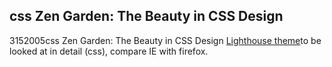 <article><h1>css Zen Garden: The Beauty in CSS Design</h1><time><span class="day">31</span><span class="month">5</span><span class="year">2005</span></time>css Zen Garden: The Beauty in CSS Design <a href="http://www.csszengarden.com/?cssfile=http://www.prade.org/nicolas/zen/lighthouse/lighthouse.css">Lighthouse theme</a>to be looked at in detail (css), compare IE with firefox.</article>